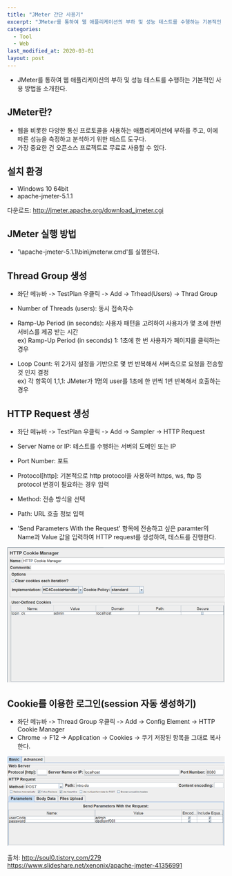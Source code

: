 ```yaml
---
title: "JMeter 간단 사용기"
excerpt: "JMeter를 통하여 웹 애플리케이션의 부하 및 성능 테스트를 수행하는 기본적인 사용 방법을 소개한다."
categories:
  - Tool
  - Web
last_modified_at: 2020-03-01
layout: post
---
```

- JMeter를 통하여 웹 애플리케이션의 부하 및 성능 테스트를 수행하는 기본적인 사용 방법을 소개한다.



## JMeter란?
- 웹을 비롯한 다양한 통신 프로토콜을 사용하는 애플리케이션에 부하를 주고, 이에 따른 성능을 측정하고 분석하기 위한 테스트 도구다.
- 가장 중요한 건 오픈소스 프로젝트로 무료로 사용할 수 있다.



## 설치 환경
- Windows 10 64bit
- apache-jmeter-5.1.1

다운로드: <http://jmeter.apache.org/download_jmeter.cgi>



## JMeter 실행 방법
- '\apache-jmeter-5.1.1\bin\jmeterw.cmd'를 실행한다.



## Thread Group 생성
- 좌단 메뉴바 -> TestPlan 우클릭 -> Add -> Trhead(Users) -> Thrad Group

- Number of Threads (users): 동시 접속자수
- Ramp-Up Period (in seconds): 사용자 패턴을 고려하여 사용자가 몇 초에 한번 서비스를  제공 받는 시간 <br>
ex) Ramp-Up Period (in seconds) 1: 1초에 한 번 사용자가 페이지를 클릭하는 경우

- Loop Count: 위 2가지 설정을 기반으로 몇 번 반복해서 서버측으로 요청을 전송할 것 인지  결정 <br>
ex) 각 항목이 1,1,1: JMeter가 1명의 user를 1초에 한 번씩 1번 반복해서 호출하는 경우



## HTTP Request 생성
- 좌단 메뉴바 -> TestPlan 우클릭 -> Add -> Sampler -> HTTP Request

- Server Name or IP: 테스트를 수행하는 서버의 도메인 또는 IP
- Port Number: 포트
- Protocol[http]: 기본적으로 http protocol을 사용하며 https, ws, ftp 등 protocol 변경이 필요하는 경우 입력
- Method: 전송 방식을 선택
- Path: URL 호출 정보 입력

- 'Send Parameters With the Request' 항목에 전송하고 싶은 paramter의 Name과 Value 값을 입력하여 HTTP request를 생성하여, 테스트를 진행한다.

![image](/assets/img/2020-03-01-JMeter1/image1.png)



## Cookie를 이용한 로그인(session 자동 생성하기)
- 좌단 메뉴바 -> Thread Group 우클릭 -> Add  -> Config Element -> HTTP Cookie Manager
- Chrome -> F12 -> Application -> Cookies -> 쿠기 저장된 항목을 그대로 복사한다.

![image](/assets/img/2020-03-01-JMeter1/image2.png)


출처: <http://soul0.tistory.com/279><br>
<https://www.slideshare.net/xenonix/apache-jmeter-41356991>
